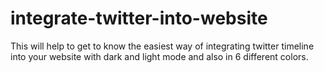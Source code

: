 # integrate-twitter-into-website
This will help to get to know the easiest way of integrating twitter timeline into your website with dark and light mode and also in 6 different colors.
